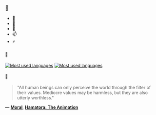 ### 👋

- 🔭
- 🌱
- 💬
- 📫
- ⚡

#### 🧏

[![Most used languages](https://github-readme-stats-aynah.vercel.app/api/top-langs/?username=aynh&theme=solarized-dark&langs_count=6&layout=compact&hide_title=true)](https://github.com/anuraghazra/github-readme-stats#gh-dark-mode-only)
[![Most used languages](https://github-readme-stats-aynah.vercel.app/api/top-langs/?username=aynh&theme=solarized-light&langs_count=6&layout=compact&hide_title=true)](https://github.com/anuraghazra/github-readme-stats#gh-light-mode-only)

#### 💬

> "All human beings can only perceive the world through the filter of their values. Mediocre values may be harmless, but they are also utterly worthless."

&mdash; [**Moral**](https://myanimelist.net/character.php?q=Moral&cat=character), [**Hamatora: The Animation**](https://myanimelist.net/search/all?q=Hamatora%3A%20The%20Animation&cat=all)
